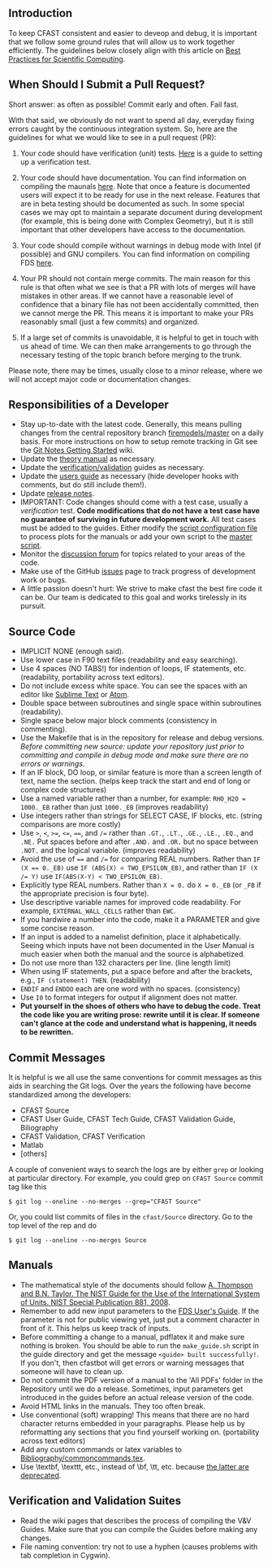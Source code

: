 ## Introduction 

To keep CFAST consistent and easier to deveop and debug, it is important that we follow some ground rules that will allow us to work together efficiently.  The guidelines below closely align with this article on [Best Practices for Scientific Computing](http://journals.plos.org/plosbiology/article?id=10.1371/journal.pbio.1001745).

## When Should I Submit a Pull Request?

Short answer: as often as possible!  Commit early and often.  Fail fast.

With that said, we obviously do not want to spend all day, everyday fixing errors caught by the continuous integration system.  So, here are the guidelines for what we would like to see in a pull request (PR):

1. Your code should have verification (unit) tests.  [Here](https://github.com/firemodels/fds/wiki/Verification-Case-Setup-Example) is a guide to setting up a verification test.

2. Your code should have documentation. You can find information on compiling the maunals [here](https://github.com/firemodels/fds/wiki/FDS-Verification-Process).  Note that once a feature is documented users will expect it to be ready for use in the next release.  Features that are in beta testing should be documented as such.  In some special cases we may opt to maintain a separate document during development (for example, this is being done with Complex Geometry), but it is still important that other developers have access to the documentation.

3. Your code should compile without warnings in debug mode with Intel (if possible) and GNU compilers. You can find information on compiling FDS [here](https://github.com/firemodels/cfast/wiki/Compiling-CFAST).

4. Your PR should not contain merge commits. The main reason for this rule is that often what we see is that a PR with lots of merges will have mistakes in other areas. If we cannot have a reasonable level of confidence that a binary file has not been accidentally committed, then we cannot merge the PR.  This means it is important to make your PRs reasonably small (just a few commits) and organized.

5. If a large set of commits is unavoidable, it is helpful to get in touch with us ahead of time.  We can then make arrangements to go through the necessary testing of the topic branch before merging to the trunk.

Please note, there may be times, usually close to a minor release, where we will not accept major code or documentation changes.

## Responsibilities of a Developer 

  * Stay up-to-date with the latest code.  Generally, this means pulling changes from the central repository branch [firemodels/master](https://github.com/firemodels/cfast) on a daily basis.  For more instructions on how to setup remote tracking in Git see the [Git Notes Getting Started](https://github.com/firemodels/cfast/wiki/Getting-Started-with-Git) wiki.
  * Update the [theory manual](https://github.com/firemodels/cfast/tree/master/Manuals/Tech_Ref) as necessary.
  * Update the [verification/validation](https://github.com/firemodels/cfast/tree/master/Manuals/Validation_Guide) guides as necessary.
  * Update the [users guide](https://github.com/firemodels/cfast/tree/master/Manuals/Users_Guide) as necessary (hide developer hooks with comments, but do still include them!).  
  * Update [release notes](https://github.com/firemodels/cfast/wiki/Release-Notes).
  * IMPORTANT: Code changes should come with a test case, usually a *verification* test.  **Code modifications that do not have a test case have no guarantee of surviving in future development work.** All test cases must be added to the guides.  Either modify the [script configuration file](https://github.com/firemodels/cfast/blob/master/Utilities/Matlab/CFAST_verification_dataplot_inputs.csv) to process plots for the manuals or add your own script to the [master script](https://github.com/firemodels/cfast/blob/master/Utilities/Matlab/CFAST_verification_script.m).
  * Monitor the [discussion forum](https://groups.google.com/forum/?fromgroups#!forum/cfast) for topics related to your areas of the code.
  * Make use of the GitHub [issues](https://github.com/firemodels/cfast/issues) page to track progress of development work or bugs.
  * A little passion doesn't hurt: We strive to make cfast the best fire code it can be. Our team is dedicated to this goal and works tirelessly in its pursuit.

## Source Code 

  * IMPLICIT NONE (enough said).
  * Use lower case in F90 text files (readability and easy searching). 
  * Use 4 spaces (NO TABS!) for indention of loops, IF statements, etc. (readability, portability across text editors).
  * Do not include excess white space.  You can see the spaces with an editor like [Sublime Text](http://www.sublimetext.com/) or [Atom](https://atom.io/).
  * Double space between subroutines and single space within subroutines (readability).
  * Single space below major block comments (consistency in commenting).
  * Use the Makefile that is in the repository for release and debug versions. *Before committing new source: update your repository just prior to committing and compile in debug mode and make sure there are no errors or warnings*.
  * If an IF block, DO loop, or similar feature is more than a screen length of text, name the section. (helps keep track the start and end of long or complex code structures)
  * Use a named variable rather than a number, for example: `RHO_H2O = 1000._EB` rather than just `1000._EB`  (improves readability)
  * Use integers rather than strings for SELECT CASE, IF blocks, etc. (string comparisons are more costly)
  * Use `>`, `<`, `>=`, `<=`, `==`, and `/=` rather than `.GT.`, `.LT.`, `.GE.`, `.LE.`, `.EQ.`, and `.NE.` Put spaces before and after `.AND.` and `.OR.` but no space between `.NOT.` and the logical variable. (improves readability)
  * Avoid the use of `==` and `/=` for comparing REAL numbers.  Rather than `IF (X == 0._EB)` use `IF (ABS(X) < TWO_EPSILON_EB)`, and rather than `IF (X /= Y)` use `IF(ABS(X-Y) < TWO_EPSILON_EB)`.
  * Explicitly type REAL numbers. Rather than `X = 0.` do `X = 0._EB` (or `_FB` if the appropriate precision is four byte).
  * Use descriptive variable names for improved code readability.  For example, `EXTERNAL_WALL_CELLS` rather than `EWC`.
  * If you hardwire a number into the code, make it a PARAMETER and give some concise reason.
  * If an input is added to a namelist definition, place it alphabetically.  Seeing which inputs have not been documented in the User Manual is much easier when both the manual and the source is alphabetized.
  * Do not use more than 132 characters per line. (line length limit)
  * When using IF statements, put a space before and after the brackets, e.g., `IF (statement) THEN`. (readability)
  * `ENDIF` and `ENDDO` each are one word with no spaces. (consistency)
  * Use `I0` to format integers for output if alignment does not matter.
  * **Put yourself in the shoes of others who have to debug the code.  Treat the code like you are writing prose: rewrite until it is clear.  If someone can't glance at the code and understand what is happening, it needs to be rewritten.**

## Commit Messages

It is helpful is we all use the same conventions for commit messages as this aids in searching the Git logs.  Over the years the following have become standardized among the developers:

* CFAST Source
* CFAST User Guide, CFAST Tech Guide, CFAST Validation Guide, Biliography
* CFAST Validation, CFAST Verification
* Matlab
* [others]

A couple of convenient ways to search the logs are by either `grep` or looking at particular directory.  For example, you could grep on `CFAST Source` commit tag like this
```
$ git log --oneline --no-merges --grep="CFAST Source"
```
Or, you could list commits of files in the `cfast/Source` directory.  Go to the top level of the rep and do
```
$ git log --oneline --no-merges Source
```


## Manuals 

  * The mathematical style of the documents should follow [A. Thompson and B.N. Taylor. The NIST Guide for the Use of the International System of Units. NIST Special Publication 881, 2008](http://www.nist.gov/pml/pubs/sp811/index.cfm).     
  * Remember to add new input parameters to the [FDS User's Guide](https://github.com/firemodels/fds/tree/master/Manuals/FDS_User_Guide). If the parameter is not for public viewing yet, just put a comment character in front of it. This helps us keep track of inputs.
  * Before committing a change to a manual, pdflatex it and make sure nothing is broken.  You should be able to run the `make_guide.sh` script in the guide directory and get the message `<guide> built successfully!`.  If you don't, then cfastbot will get errors or warning messages that someone will have to clean up. 
  * Do not commit the PDF version of a manual to the 'All PDFs' folder in the Repository until we do a release. Sometimes, input parameters get introduced in the guides before an actual release version of the code.
  * Avoid HTML links in the manuals. They too often break.
  * Use conventional (soft) wrapping! This means that there are no hard character returns embedded in your paragraphs. Please help us by reformatting any sections that you find yourself working on. (portability across text editors)
  * Add any custom commands or latex variables to [Bibliography/commoncommands.tex](https://github.com/firemodels/cfast/blob/master/Manuals/Bibliography/commoncommands.tex).
  * Use \textbf, \texttt, etc., instead of \bf, \tt, etc. because [the latter are deprecated](http://www.tex.ac.uk/cgi-bin/texfaq2html?label=2letterfontcmd).


## Verification and Validation Suites 

  * Read the wiki pages that describes the process of compiling the V&V Guides. Make sure that you can compile the Guides before making any changes.
  * File naming convention: try not to use a hyphen (causes problems with tab completion in Cygwin).

